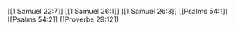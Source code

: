 [[1 Samuel 22:7]]
[[1 Samuel 26:1]]
[[1 Samuel 26:3]]
[[Psalms 54:1]]
[[Psalms 54:2]]
[[Proverbs 29:12]]
